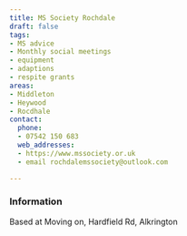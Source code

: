 ```yaml
---
title: MS Society Rochdale
draft: false
tags:
- MS advice
- Monthly social meetings
- equipment
- adaptions
- respite grants
areas:
- Middleton
- Heywood
- Rocdhale
contact:
  phone:
  - 07542 150 683
  web_addresses:
  - https://www.mssociety.or.uk
  - email rochdalemssociety@outlook.com

---
```


### Information

Based at Moving on, Hardfield Rd, Alkrington
